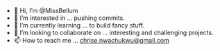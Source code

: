 - 👋 Hi, I’m @MissBellum
- 👀 I’m interested in ... pushing commits.
- 🌱 I’m currently learning ... to build fancy stuff.
- 💞️ I’m looking to collaborate on ... interesting and challenging projects.
- 📫 How to reach me ... <a href="mailto:chrise.nwachukwu@gmail.com?subject=Github%20Feedback:%20">chrise.nwachukwu@gmail.com</a>


<!---
MissBellum/MissBellum is a ✨ special ✨ repository because its `README.md` (this file) appears on your GitHub profile.
You can click the Preview link to take a look at your changes.
--->
